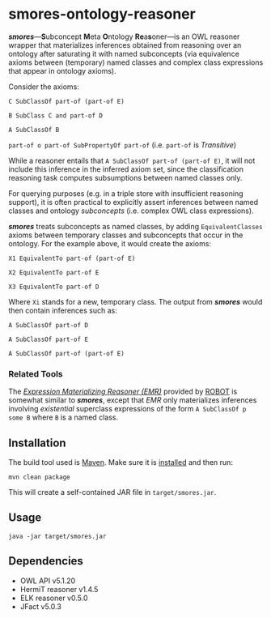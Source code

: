 # smores-ontology-reasoner

**_smores_**—**S**ubconcept **M**eta **O**ntology **Re**a**s**oner—is an OWL reasoner wrapper 
that materializes inferences obtained from reasoning over an ontology after saturating it with named subconcepts 
(via equivalence axioms between (temporary) named classes and complex class expressions that appear in ontology axioms).

Consider the axioms: 

`C SubClassOf part-of (part-of E)`

`B SubClass C and part-of D`

`A SubClassOf B`

`part-of o part-of SubPropertyOf part-of` (i.e. `part-of` is *Transitive*)

While a reasoner entails that `A SubClassOf part-of (part-of E)`, it will not include this inference in the inferred 
axiom set, since the classification reasoning task computes subsumptions between named classes only.

For querying purposes (e.g. in a triple store with insufficient reasoning support), it is often practical to explicitly assert
inferences between named classes and ontology _subconcepts_ (i.e. complex OWL class expressions).

**_smores_** treats subconcepts as named classes, by adding `EquivalentClasses` axioms between temporary classes and 
subconcepts that occur in the ontology. For the example above, it would create the axioms:

`X1 EquivalentTo part-of (part-of E)`

`X2 EquivalentTo part-of E`

`X3 EquivalentTo part-of D`

Where `Xi` stands for a new, temporary class. The output from **_smores_** would then contain inferences such as:

`A SubClassOf part-of D`

`A SubClassOf part-of E`

`A SubClassOf part-of (part-of E)`

### Related Tools

The *[Expression Materializing Reasoner (EMR)](http://robot.obolibrary.org/materialize)* provided by [ROBOT](https://github.com/ontodev/robot) 
is somewhat similar to **_smores_**, except that *EMR* only materializes inferences involving *existential* superclass expressions 
of the form `A SubClassOf p some B` where `B` is a named class.

## Installation

The build tool used is [Maven](https://maven.apache.org). Make sure it is [installed](https://maven.apache.org/install.html) and then run:

```
mvn clean package
``` 

This will create a self-contained JAR file in `target/smores.jar`.

## Usage

```
java -jar target/smores.jar
```

## Dependencies

* OWL API v5.1.20
* HermiT reasoner v1.4.5
* ELK reasoner v0.5.0
* JFact v5.0.3